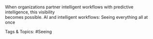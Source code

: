 When organizations partner intelligent workflows 
with predictive intelligence, this visibility  
becomes possible. AI and intelligent 
workflows: Seeing 
everything all at once

   Tags & Topics:
   #Seeing
